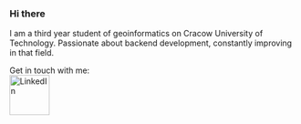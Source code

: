 ### Hi there
I am a third year student of geoinformatics on Cracow University of Technology. Passionate about backend development, constantly improving in that field.

Get in touch with me:  
<a href="www.linkedin.com/in/jakub-mikos0110" rel="nofollow"><img src="https://img.shields.io/badge/LinkedIn-0077B5?style=for-the-badge&logo=linkedin&logoColor=white" alt="LinkedIn" width="70" style="max-width: 100%;"></a>
